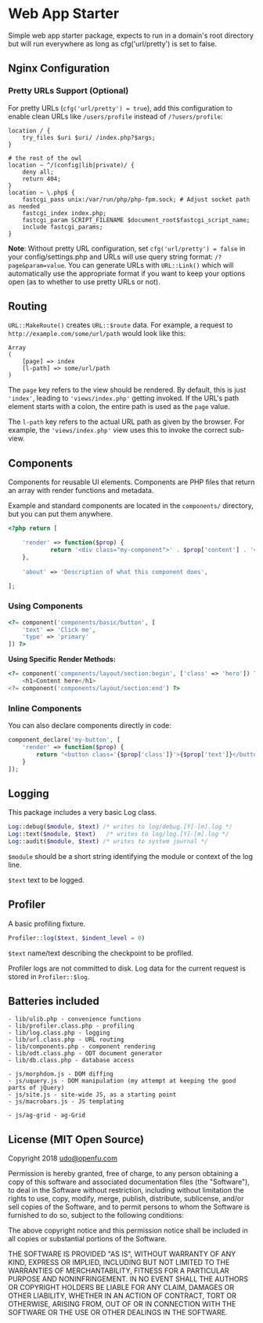 # Web App Starter

Simple web app starter package, expects to run in a domain's root directory but will run everywhere as long as cfg('url/pretty') is set to false.


## Nginx Configuration

### Pretty URLs Support (Optional)
For pretty URLs (`cfg('url/pretty') = true`), add this configuration to enable clean URLs like `/users/profile` instead of `/?users/profile`:

```nginx
location / {
	try_files $uri $uri/ /index.php?$args;
}

# the rest of the owl
location ~ ^/(config|lib|private)/ {
	deny all;
	return 404;
}
location ~ \.php$ {
	fastcgi_pass unix:/var/run/php/php-fpm.sock; # Adjust socket path as needed
	fastcgi_index index.php;
	fastcgi_param SCRIPT_FILENAME $document_root$fastcgi_script_name;
	include fastcgi_params;
}
```

**Note**: Without pretty URL configuration, set `cfg('url/pretty') = false` in your config/settings.php and URLs will use query string format: `/?page&param=value`. You can generate URLs with `URL::Link()` which will automatically use the appropriate format if you want to keep your options open (as to whether to use pretty URLs or not).

## Routing

`URL::MakeRoute()` creates `URL::$route` data. For example, a request to `http://example.com/some/url/path` 
would look like this:

```
Array
(
	[page] => index
	[l-path] => some/url/path
)
``` 

The `page` key refers to the view should be rendered. By default, this is just `'index'`, leading to 
`'views/index.php'` getting invoked. If the URL's path element starts with a colon, the entire path
is used as the `page` value.

The `l-path` key refers to the actual URL path as given by the browser. For example, the `'views/index.php'`
view uses this to invoke the correct sub-view.

## Components

Components for reusable UI elements. Components are PHP files that return an array with render functions and metadata.

Example and standard components are located in the `components/` directory, but you can put them anywhere.

```php
<?php return [

	'render' => function($prop) {
			return '<div class="my-component">' . $prop['content'] . '</div>';
	},
	
	'about' => 'Description of what this component does',

];
```

### Using Components

```php
<?= component('components/basic/button', [
	'text' => 'Click me',
	'type' => 'primary'
]) ?>
```

**Using Specific Render Methods:**
```php
<?= component('components/layout/section:begin', ['class' => 'hero']) ?>
	<h1>Content here</h1>
<?= component('components/layout/section:end') ?>
```

### Inline Components

You can also declare components directly in code:

```php
component_declare('my-button', [
	'render' => function($prop) { 
		return "<button class='{$prop['class']}'>{$prop['text']}</button>"; 
	}
]);
```

## Logging

This package includes a very basic Log class.

```php
Log::debug($module, $text) /* writes to log/debug.[Y]-[m].log */
Log::text($module, $text)   /* writes to log/log.[Y]-[m].log */
Log::audit($module, $text) /* writes to system journal */
```

`$module` should be a short string identifying the module or context of the log line.

`$text` text to be logged.

## Profiler

A basic profiling fixture.

```php
Profiler::log($text, $indent_level = 0) 
```

`$text` name/text describing the checkpoint to be profiled.

Profiler logs are not committed to disk. Log data for the current request is stored in
`Profiler::$log`.

## Batteries included
```
- lib/ulib.php - convenience functions
- lib/profiler.class.php - profiling
- lib/log.class.php - logging
- lib/url.class.php - URL routing
- lib/components.php - component rendering
- lib/odt.class.php - ODT document generator
- lib/db.class.php - database access

- js/morphdom.js - DOM diffing
- js/uquery.js - DOM manipulation (my attempt at keeping the good parts of jQuery)
- js/site.js - site-wide JS, as a starting point
- js/macrobars.js - JS templating

- js/ag-grid - ag-Grid
```
## License (MIT Open Source)

Copyright 2018 udo@openfu.com

Permission is hereby granted, free of charge, to any person obtaining a copy of this software and associated documentation files (the "Software"), to deal in the Software without restriction, including without limitation the rights to use, copy, modify, merge, publish, distribute, sublicense, and/or sell copies of the Software, and to permit persons to whom the Software is furnished to do so, subject to the following conditions:

The above copyright notice and this permission notice shall be included in all copies or substantial portions of the Software.

THE SOFTWARE IS PROVIDED "AS IS", WITHOUT WARRANTY OF ANY KIND, EXPRESS OR IMPLIED, INCLUDING BUT NOT LIMITED TO THE WARRANTIES OF MERCHANTABILITY, FITNESS FOR A PARTICULAR PURPOSE AND NONINFRINGEMENT. IN NO EVENT SHALL THE AUTHORS OR COPYRIGHT HOLDERS BE LIABLE FOR ANY CLAIM, DAMAGES OR OTHER LIABILITY, WHETHER IN AN ACTION OF CONTRACT, TORT OR OTHERWISE, ARISING FROM, OUT OF OR IN CONNECTION WITH THE SOFTWARE OR THE USE OR OTHER DEALINGS IN THE SOFTWARE.
